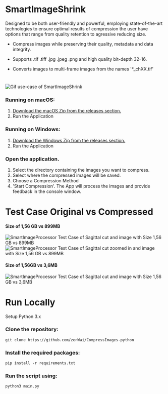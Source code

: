 # SmartImageShrink

Designed to be both user-friendly and powerful, employing state-of-the-art technologies to ensure optimal results of compression the user have options that range from quality retention to agressive reducing size.

* Compress images while preserving their quality, metadata and data integrity.

* Supports .tif .tiff .jpg .jpeg .png and high quality bit-depth 32-16.
* Converts images to multi-frame images from the names '*_chXX.tif'

# 

![Gif use-case of SmartImageShrink](https://github.com/zenWai/CompressImages-python/assets/124523559/1b25040a-1420-4295-b2c1-63bbe07b1bd4)


### Running on macOS:
1. [Download the macOS Zip from the releases section.](https://github.com/zenWai/CompressImages-python/releases/download/v0.3-alpha/Compress_Images_v0.3_MacOS.zip)
2. Run the Application

### Running on Windows:
1. [Download the Windows Zip from the releases section.](https://github.com/zenWai/CompressImages-python/releases/download/v0.3-alpha/Compress_Images_v0.3_Windows.zip)
2. Run the Application

### Open the application.
1. Select the directory containing the images you want to compress.
2. Select where the compressed images will be saved.
3. Choose a Compression Method
4. 'Start Compression'. The App will process the images and provide feedback in the console window.

# Test Case Original vs Compressed

#### Size of 1,56 GB vs 899MB
![SmartImageProcessor Test Case of Sagittal cut and image with Size 1,56 GB vs 899MB](https://github.com/zenWai/CompressImages-python/assets/124523559/0e720eb4-6dd1-41b4-aaac-3d40227d4ff6)
![SmartImageProcessor Test Case of Sagittal cut zoomed in and image with Size 1,56 GB vs 899MB](https://github.com/zenWai/CompressImages-python/assets/124523559/59560038-5217-46c4-984e-982a441ee47d)

#### Size of 1,56GB vs 3,6MB
![SmartImageProcessor Test Case of Sagittal cut and image with Size 1,56 GB vs 3,6MB](https://github.com/zenWai/CompressImages-python/assets/124523559/9ac4af1e-f8ec-4b79-b171-dfa1a9df7854)


# Run Locally
Setup Python 3.x

### Clone the repository:
```
git clone https://github.com/zenWai/CompressImages-python
```

### Install the required packages:
```
pip install -r requirements.txt
```
### Run the script using:
```
python3 main.py
```
